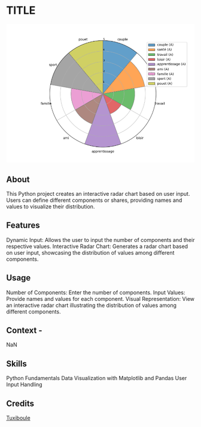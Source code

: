 # TITLE
![](icon.png)

## About
This Python project creates an interactive radar chart based on user input. Users can define different components or shares, providing names and values to visualize their distribution.

## Features
Dynamic Input: Allows the user to input the number of components and their respective values.
Interactive Radar Chart: Generates a radar chart based on user input, showcasing the distribution of values among different components.


## Usage
Number of Components: Enter the number of components.
Input Values: Provide names and values for each component.
Visual Representation: View an interactive radar chart illustrating the distribution of values among different components.


## Context - 
NaN

## Skills
Python Fundamentals
Data Visualization with Matplotlib and Pandas
User Input Handling

## Credits
[Tuxiboule](https://github.com/Tuxiboule)
